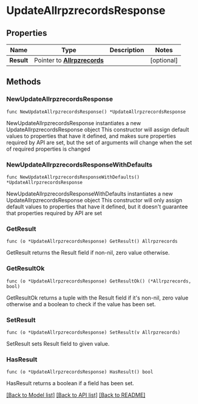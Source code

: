 # UpdateAllrpzrecordsResponse

## Properties

Name | Type | Description | Notes
------------ | ------------- | ------------- | -------------
**Result** | Pointer to [**Allrpzrecords**](Allrpzrecords.md) |  | [optional] 

## Methods

### NewUpdateAllrpzrecordsResponse

`func NewUpdateAllrpzrecordsResponse() *UpdateAllrpzrecordsResponse`

NewUpdateAllrpzrecordsResponse instantiates a new UpdateAllrpzrecordsResponse object
This constructor will assign default values to properties that have it defined,
and makes sure properties required by API are set, but the set of arguments
will change when the set of required properties is changed

### NewUpdateAllrpzrecordsResponseWithDefaults

`func NewUpdateAllrpzrecordsResponseWithDefaults() *UpdateAllrpzrecordsResponse`

NewUpdateAllrpzrecordsResponseWithDefaults instantiates a new UpdateAllrpzrecordsResponse object
This constructor will only assign default values to properties that have it defined,
but it doesn't guarantee that properties required by API are set

### GetResult

`func (o *UpdateAllrpzrecordsResponse) GetResult() Allrpzrecords`

GetResult returns the Result field if non-nil, zero value otherwise.

### GetResultOk

`func (o *UpdateAllrpzrecordsResponse) GetResultOk() (*Allrpzrecords, bool)`

GetResultOk returns a tuple with the Result field if it's non-nil, zero value otherwise
and a boolean to check if the value has been set.

### SetResult

`func (o *UpdateAllrpzrecordsResponse) SetResult(v Allrpzrecords)`

SetResult sets Result field to given value.

### HasResult

`func (o *UpdateAllrpzrecordsResponse) HasResult() bool`

HasResult returns a boolean if a field has been set.


[[Back to Model list]](../README.md#documentation-for-models) [[Back to API list]](../README.md#documentation-for-api-endpoints) [[Back to README]](../README.md)



